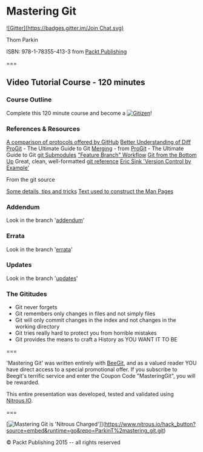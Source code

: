 Mastering Git
=============
[![Gitter](https://badges.gitter.im/Join Chat.svg)](https://gitter.im/ParkinT/mastering_git?utm_source=badge&utm_medium=badge&utm_campaign=pr-badge&utm_content=badge)

Thom Parkin

ISBN: 978-1-78355-413-3 from [Packt Publishing](http://www.packtpub.com/)


===

## Video Tutorial Course - 120 minutes

### Course Outline

Complete this 120 minute course and become a [![Gitizen](http://gitizen.com/images/gitizen.png)](http://gitizen.com)!

### References & Resources

[A comparison of protocols offered by GitHub](https://gist.github.com/grawity/4392747)
[Better Understanding of Diff](http://www.sitepoint.com/understanding-version-control-diffs/)
[ProGit](http://git-scm.com/book/en/Git-Internals-Git-Objects) - The Ultimate Guide to Git
[Merging](http://git-scm.com/book/en/Git-Branching-Basic-Branching-and-Merging) - from [ProGit](http://git-scm.com/book/en/Git-Internals-Git-Objects) - The Ultimate Guide to Git
[git Submodules](http://alblue.bandlem.com/2011/11/git-tip-of-week-git-submodules.html)
["Feature Branch" Workflow](https://www.atlassian.com/git/workflows#!workflow-feature-branch)
[Git from the Bottom Up](http://newartisans.com/2008/04/git-from-the-bottom-up/)
Great, clean, well-formatted [git reference](http://gitref.org/branching/)
[Eric Sink 'Version Control by Example'](http://www.ericsink.com/vcbe/)

From the git source

[Some details, tips and tricks](https://github.com/git/git/tree/master/Documentation/howto)
[Text used to construct the Man Pages](https://github.com/git/git/tree/master/Documentation)

### Addendum

Look in the branch '[addendum](https://github.com/ParkinT/mastering_git/tree/addendum)'

### Errata

Look in the branch '[errata](https://github.com/ParkinT/mastering_git/tree/addendum)'

### Updates

Look in the branch '[updates](https://github.com/ParkinT/mastering_git/tree/updates)'
 

### The Gititudes

 - Git never forgets
 - Git remembers only changes in files and not simply files
 - Git will only commit changes in the index and not changes in the working directory
 - Git tries really hard to protect you from horrible mistakes
 - Git provides the means to craft a History as YOU WANT IT TO BE

===

'Mastering Git' was written entirely with [BeeGit](http://www.beegit.com), and as a valued reader YOU have direct access to a special promotional offer.
If you subscribe to Beegit's terrific service and enter the Coupon Code "MasteringGit", you will be rewarded.

This entire presentation was developed, tested and validated using [Nitrous.IO](http://goo.gl/40W3l).

===

[![Mastering Git is 'Nitrous Charged'](https://gist.githubusercontent.com/ParkinT/22e59e6b450d4694431a/raw/d2bde10f78da6fd5b438f0cb726b09f527d48bbf/NitrousCharged.png)]](https://www.nitrous.io/hack_button?source=embed&runtime=go&repo=ParkinT%2mastering_git.git)

&copy; Packt Publishing 2015 -- all rights reserved
